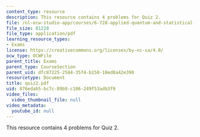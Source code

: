 ```yaml
---
content_type: resource
description: This resource contains 4 problems for Quiz 2.
file: /ol-ocw-studio-app/courses/6-728-applied-quantum-and-statistical-physics-fall-2006/876edab5bc7c89b9c106249f53adb3f9_quiz2.pdf
file_size: 81228
file_type: application/pdf
learning_resource_types:
- Exams
license: https://creativecommons.org/licenses/by-nc-sa/4.0/
ocw_type: OCWFile
parent_title: Exams
parent_type: CourseSection
parent_uid: dfc87225-2584-35f4-b150-18ed8a42e390
resourcetype: Document
title: quiz2.pdf
uid: 876edab5-bc7c-89b9-c106-249f53adb3f9
video_files:
  video_thumbnail_file: null
video_metadata:
  youtube_id: null
---
```

This resource contains 4 problems for Quiz 2.